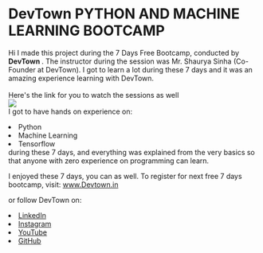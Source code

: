 # DevTown PYTHON AND MACHINE LEARNING BOOTCAMP

Hi I made this project during the 7 Days Free Bootcamp, conducted by <b> DevTown </b>.
The instructor during the session was Mr. Shaurya Sinha (Co-Founder at DevTown). I got to
learn a lot during these 7 days and it was an amazing experience learning with DevTown.
<br>
<br>
Here's the link for you to watch the sessions as well
<br>
<a href="https://www.youtube.com/playlist?list=PL7zl8TDRnbulNEA-59W7wWgCWE8LEOD6h"> <img src="https://github.com/ShapeAI/PYTHON-AND-DATA-ANALYTICS/blob/main/machine%20learning.png"> </a>
<br>
I got to have hands on experience on:

<li>Python
<li>Machine Learning
<li>Tensorflow
<br>
during these 7 days, and everything was explained from the very basics so that
anyone with zero experience on programming can learn.

I enjoyed these 7 days, you can as well. To register for next free 7 days bootcamp, visit:
<a href="https://www.Devtown.in"> www.Devtown.in</a>

or follow DevTown on:
<li><a href="https://www.linkedin.com/company/devtown-in/">LinkedIn</a>

<li><a href="https://www.instagram.com/devtown.in/">Instagram</a>

<li><a href="https://www.youtube.com/c/DevTownIndia">YouTube</a>

<li><a href="https://github.com/shapeai">GitHub</a>

